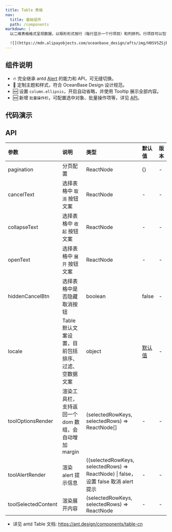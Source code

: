 ```yaml
---
title: Table 表格
nav:
  title: 基础组件
  path: /components
markdown: |
  以二维表格格式呈现数据，以矩形形式按行（每行显示一个行项目）和列排列。行项目可以包含任何类型的数据，也可以包含交互式控件，例如编辑数据、查看详情或触发行项目相关操作。

  ![](https://mdn.alipayobjects.com/oceanbase_design/afts/img/H0SVSZSjbisAAAAAAAAAAAAADv3-AQBr/original)
---
```


## 组件说明

- 🔥 完全继承 antd [Alert](https://ant.design/components/alert-cn) 的能力和 API，可无缝切换。
- 💄 定制主题和样式，符合 OceanBase Design 设计规范。
- 🆕 设置 `column.ellipsis`，开启自动省略，并使用 Tooltip 展示全部内容。
- 🆕 新增 `批量操作栏`，可配置选中对象、批量操作项等，详见 [API](#api)。

## 代码演示

<!-- prettier-ignore -->
<code src="./demo/basic.tsx" title="基本"></code>
<code src="./demo/bordered.tsx" title="带边框" description="添加表格边框线"></code>
<code src="./demo/ellipsis.tsx" title="单元格自动省略" description="设置 `column.ellipsis` 可以让单元格内容根据宽度自动省略，并使用 Tooltip 展示全部内容。`说明`: 列头缩略暂不支持和排序筛选一起使用。"></code>
<code src="./demo/fixed-columns-header-tables.tsx" title="固定头和列"></code>
<code src="./demo/row-selection.tsx" title="选择和操作"></code>
<code src="./demo/expandable.tsx" title="可展开"></code>
<code src="./demo/nesting-tables.tsx" title="嵌套子表格"></code>
<code src="./demo/multiple-nesting-tables.tsx" title="可选择的嵌套子表格"></code>
<code src="./demo/tree-table.tsx" title="树形表格" description="当数据中有 `children` 字段时会自动展示为树形表格，如果不需要或配置为其他字段可以用 childrenColumnName 进行配置。可以通过设置 indentSize 以控制每一层的缩进宽度。"></code>
<code src="./demo/grouping-columns.tsx" title="表头分组" description="columns 可以通过嵌套 children，实现表头分组。"></code>
<code src="./demo/rowspan.tsx" title="行合并" description="通过 onCell 设置单元格属性 rowSpan，可以实现行合并。"></code>
<code src="./demo/colspan-rowspan.tsx" title="行列合并" description="表头只支持列合并，使用 column 里的 colSpan 进行设置。\n表格支持行/列合并，使用 render 里的单元格属性 colSpan 或者 rowSpan 设值为 0 时，设置的表格不会渲染。"></code>
<code src="./demo/edit-row.tsx" title="可编辑行" description="带行编辑功能的表格。"></code>
<code src="./demo/virtual.tsx" title="虚拟滚动" description="通过 `virtual` 开启虚拟滚动，要求设置 `scroll.x` 和 `scroll.y` 且必须为 number 类型。"></code>
<code src="./demo/dynamic-settings.tsx" title="动态控制表格属性" description="选择不同配置组合查看效果。"></code>
<code src="./demo/card-table.tsx" title="和 Card 组合使用"></code>
<code src="./demo/pro-card-table.tsx" title="和 ProCard 组合使用" debug></code>
<code src="./demo/empty.tsx" title="空状态"></code>

## API

| 参数 | 说明 | 类型 | 默认值 | 版本 |
| :-- | :-- | :-- | :-- | :-- |
| pagination | 分页配置 | ReactNode | {} | - |
| cancelText | 选择表格中 `取消` 按钮文案 | ReactNode | - | - |
| collapseText | 选择表格中 `收起` 按钮文案 | ReactNode | - | - |
| openText | 选择表格中 `展开` 按钮文案 | ReactNode | - | - |
| hiddenCancelBtn | 选择表格中是否隐藏取消按钮 | boolean | false | - |
| locale | Table 默认文案设置，目前包括排序、过滤、空数据文案 | object | [默认值](https://github.com/ant-design/ant-design/blob/6dae4a7e18ad1ba193aedd5ab6867e1d823e2aa4/components/locale/zh_CN.tsx#L20-L37) | - |
| toolOptionsRender | 渲染工具栏，支持返回一个 dom 数组，会自动增加 margin | (selectedRowKeys, selectedRows) => ReactNode[] | - | - |
| toolAlertRender | 渲染 alert 提示信息 | ((selectedRowKeys, selectedRows) => ReactNode) \| false，设置 false 取消 alert 提示 | - | - |
| toolSelectedContent | 渲染展开内容 | (selectedRowKeys, selectedRows) => ReactNode | - | - |

- 详见 antd Table 文档: https://ant.design/components/table-cn
